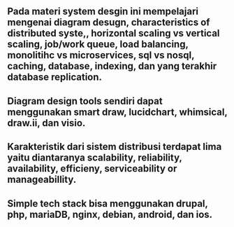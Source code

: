 ## Pada materi system desgin ini mempelajari mengenai diagram desugn, characteristics of distributed syste,, horizontal scaling vs vertical scaling, job/work queue, load balancing, monolitihc vs microservices, sql vs nosql, caching, database, indexing, dan yang terakhir database replication.
## Diagram design tools sendiri dapat menggunakan smart draw, lucidchart, whimsical, draw.ii, dan visio.
## Karakteristik dari sistem distribusi terdapat lima yaitu diantaranya scalability, reliability, availability, efficieny, serviceability or manageabillity.
## Simple tech stack bisa menggunakan drupal, php, mariaDB, nginx, debian, android, dan ios.